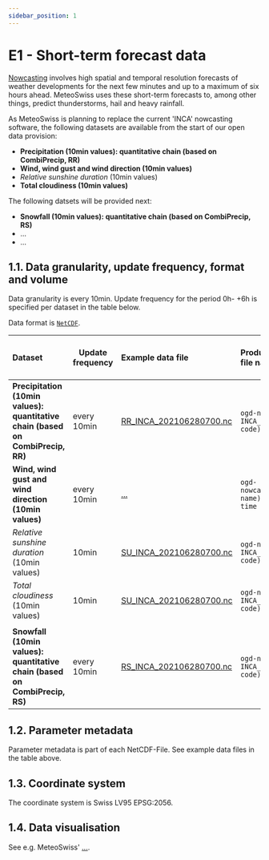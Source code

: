 ```yaml
---
sidebar_position: 1
---
```


# E1 - Short-term forecast data
[Nowcasting](https://www.meteoswiss.admin.ch/weather/warning-and-forecasting-systems/nowcasting.html) involves high spatial and temporal resolution forecasts of weather developments for the next few minutes and up to a maximum of six hours ahead. MeteoSwiss uses these short-term forecasts to, among other things, predict thunderstorms, hail and heavy rainfall.

As MeteoSwiss is planning to replace the current 'INCA' nowcasting software, the following datasets are available from the start of our open data provision:
- **Precipitation (10min values): quantitative chain (based on CombiPrecip, RR)**
- **Wind, wind gust and wind direction (10min values)**
- *Relative sunshine duration* (10min values)
- **Total cloudiness (10min values)**

The following datsets will be provided next:
- **Snowfall (10min values): quantitative chain (based on CombiPrecip, RS)**
- ...
- ...

## 1.1. Data granularity, update frequency, format and volume
Data granularity is every 10min. Update frequency for the period 0h- +6h is specified per dataset in the table below.

Data format is [`NetCDF`](https://www.unidata.ucar.edu/software/netcdf).

| Dataset | Update frequency | Example data file | Productive version file name | Estimated volume per file (MB) |
|:----- | ----- |:----- |:----- | ----- |
| **Precipitation (10min values): quantitative chain (based on CombiPrecip, RR)** | every 10min | [RR_INCA_202106280700.nc](https://github.com/MeteoSwiss/publication-opendata-inca-data-nowcasting/blob/main/RR_INCA_202106280700.nc) | `ogd-nowcasting_RR-INCA_(date and time code).nc` | 1.7 |
| **Wind, wind gust and wind direction (10min values)** | every 10min | [...](#) | `ogd-nowcasting_(product name)_(date and time code).nc` | ... |
| *Relative sunshine duration* (10min values) | 10min | [SU_INCA_202106280700.nc](https://github.com/MeteoSwiss/publication-opendata-inca-data-nowcasting/blob/main/SU_INCA_202106280700.nc) | `ogd-nowcasting_SU-INCA_(date and time code).nc` | 6.4 |
| *Total cloudiness* (10min values) | 10min | [SU_INCA_202106280700.nc](https://github.com/MeteoSwiss/publication-opendata-inca-data-nowcasting/blob/main/SU_INCA_202106280700.nc) | `ogd-nowcasting_SU-INCA_(date and time code).nc` | 6.4 |
|       |       |       |       |       |
| **Snowfall (10min values): quantitative chain (based on CombiPrecip, RS)** | every 10min | [RS_INCA_202106280700.nc](https://github.com/MeteoSwiss/publication-opendata-inca-data-nowcasting/blob/main/RS_INCA_202106280700.nc) | `ogd-nowcasting_RS-INCA_(date and time code).nc` | 0.4 |

## 1.2. Parameter metadata
Parameter metadata is part of each NetCDF-File. See example data files in the table above.

<!-- ### Codes -->
<!-- ... -->

## 1.3. Coordinate system
The coordinate system is Swiss LV95 EPSG:2056.

## 1.4. Data visualisation
See e.g. MeteoSwiss' [...](#).